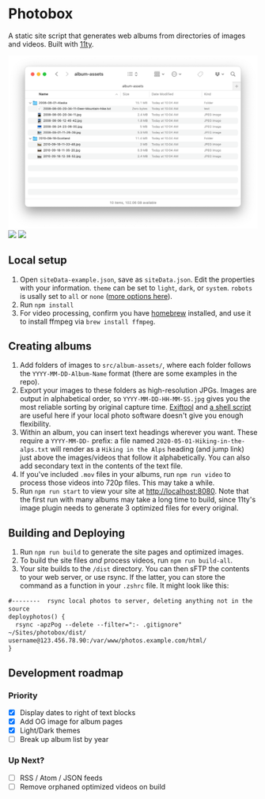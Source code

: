# Photobox

A static site script that generates web albums from directories of images and videos. Built with [11ty](https://www.11ty.dev).

![](screenshots/folder.png)
![](screenshots/album1.png)
![](screenshots/album2.png)

## Local setup

1. Open `siteData-example.json`, save as `siteData.json`. Edit the properties with your information. `theme` can be set to `light`, `dark`, or `system`. `robots` is usally set to `all` or `none` ([more options here](https://yoast.com/robots-meta-tags/)).
2. Run `npm install`
3. For video processing, confirm you have [homebrew](https://brew.sh) installed, and use it to install ffmpeg via `brew install ffmpeg`.

## Creating albums

1. Add folders of images to `src/album-assets/`, where each folder follows the `YYYY-MM-DD-Album-Name` format (there are some examples in the repo).
2. Export your images to these folders as high-resolution JPGs. Images are output in alphabetical order, so `YYYY-MM-DD-HH-MM-SS.jpg` gives you the most reliable sorting by original capture time. [Exiftool](https://exiftool.org) and [a shell script](https://gist.github.com/jmuspratt/3680d45b0c12f8b32093) are useful here if your local photo software doesn't give you enough flexibility.
3. Within an album, you can insert text headings wherever you want. These require a `YYYY-MM-DD-` prefix: a file named `2020-05-01-Hiking-in-the-alps.txt` will render as a `Hiking in the Alps` heading (and jump link) just above the images/videos that follow it alphabetically. You can also add secondary text in the contents of the text file.
4. If you've included `.mov` files in your albums, run `npm run video` to process those videos into 720p files. This may take a while.
5. Run `npm run start` to view your site at [http://localhost:8080](http://localhost:8080). Note that the first run with many albums may take a long time to build, since 11ty's image plugin needs to generate 3 optimized files for every original.

## Building and Deploying

1. Run `npm run build` to generate the site pages and optimized images.
2. To build the site files _and_ process videos, run `npm run build-all`.
3. Your site builds to the `/dist` directory. You can then sFTP the contents to your web server, or use rsync. If the latter, you can store the command as a function in your `.zshrc` file. It might look like this:

```
#--------  rsync local photos to server, deleting anything not in the source
deployphotos() {
  rsync -apzPog --delete --filter=":- .gitignore" ~/Sites/photobox/dist/ username@123.456.78.90:/var/www/photos.example.com/html/
}
```

## Development roadmap

### Priority

- [x] Display dates to right of text blocks
- [x] Add OG image for album pages
- [x] Light/Dark themes
- [ ] Break up album list by year

### Up Next?

- [ ] RSS / Atom / JSON feeds
- [ ] Remove orphaned optimized videos on build
